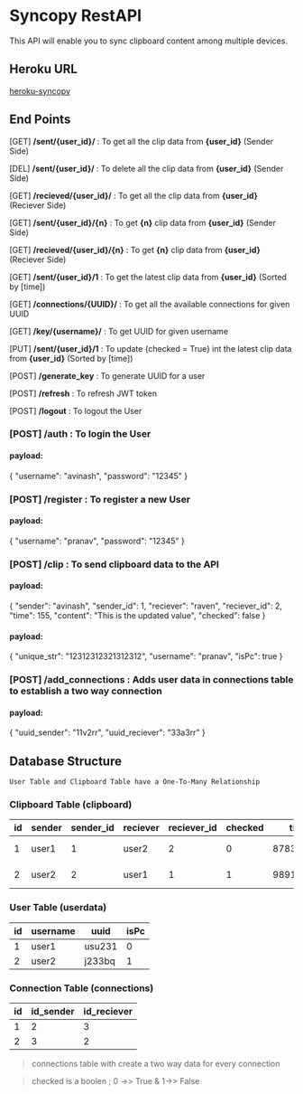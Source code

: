 # Syncopy RestAPI

This API will enable you to sync clipboard content among multiple devices.

## Heroku URL

[heroku-syncopy](https://syncopy-api.herokuapp.com)


## End Points

		
 [GET] **/sent/{user_id}/** : To get all the clip data from **{user_id}** (Sender Side)

 [DEL] **/sent/{user_id}/** : To delete all the clip data from **{user_id}** (Sender Side)

 [GET] **/recieved/{user_id}/** : To get all the clip data from **{user_id}** (Reciever Side)

 [GET] **/sent/{user_id}/{n}** : To get **{n}** clip data from **{user_id}** (Sender Side)
 
 [GET] **/recieved/{user_id}/{n}** : To get **{n}** clip data from **{user_id}** (Reciever Side) 

 [GET] **/sent/{user_id}/1** : To get the latest clip data from **{user_id}** (Sorted by [time])
   
 [GET] **/connections/{UUID}/** : To get all the available connections for given UUID
 
 [GET] **/key/{username}/** : To get UUID for given username


 [PUT] **/sent/{user_id}/1** : To update {checked = True} int the latest clip data from **{user_id}** (Sorted by [time])
 
 [POST] **/generate_key** : To generate UUID for a user 
 
 [POST] **/refresh** : To refresh JWT token
 
	
 [POST] **/logout** : To logout the User
	
 ### [POST] **/auth** : To login the User 
 
 #### payload:
 
 {
    "username": "avinash",
    "password": "12345"
 }

 ### [POST] **/register**  : To register a new User
 
 #### payload:
 {
    "username": "pranav",
    "password": "12345"
}
 
 ### [POST] **/clip** : To send clipboard data to the API
 
 #### payload:
 {
    "sender": "avinash",
    "sender_id": 1,
    "reciever": "raven",
    "reciever_id": 2,
    "time": 155,
    "content": "This is the updated value",
    "checked": false
}

 #### payload:
 
 {
    "unique_str": "12312312321312312",
    "username": "pranav",
    "isPc": true
 } 
 
 ### [POST] **/add_connections** : Adds user data in connections table to establish a two way connection
 #### payload:
  {
    "uuid_sender": "11v2rr",
    "uuid_reciever": "33a3rr"
  }

 
 
## Database Structure
	User Table and Clipboard Table have a One-To-Many Relationship

### Clipboard Table (clipboard)

|id|sender|sender_id|reciever|reciever_id|checked|time|content|user_id|
|----------------|-------------|--------|----|-----|-----|-------|------|------|
|1|user1|1|user2|2|0|878372873|"Copied Text"|1|
|2|user2|2|user1|1|1|989127937|"Copied Text"|2|

### User Table (userdata)
| id               |username                       |uuid                        | isPc
|----------------|-------------------------------|-----------------------------|--------------------|
|1|user1|usu231|0|
|2|user2|j233bq|1|

### Connection Table (connections)
| id               |id_sender                       |id_reciever    
|----------------|-------------------------------|-----------------------------
|1|2|3
|2|3|2

> connections table with create a two way data for every connection

> checked is a boolen ; 0 ->> True & 1->> False
